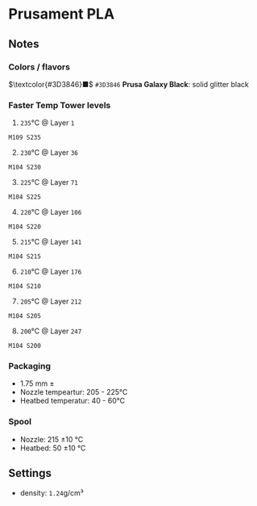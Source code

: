 # Prusament PLA

## Notes

### Colors / flavors

$\textcolor{#3D3846}■$ `#3D3846` **Prusa Galaxy Black**: solid glitter black

### Faster Temp Tower levels

1. `235`°C @ Layer `1`
```
M109 S235
```
2. `230`°C @ Layer `36`
```
M104 S230
```
3. `225`°C @ Layer `71`
```
M104 S225
```
4. `220`°C @ Layer `106`
```
M104 S220
```
5. `215`°C @ Layer `141`
```
M104 S215
```
6. `210`°C @ Layer `176`
```
M104 S210
```
7. `205`°C @ Layer `212`
```
M104 S205
```
8. `200`°C @ Layer `247`
```
M104 S200
```

### Packaging

- 1.75 mm ±
- Nozzle tempeartur: 205 - 225°C
- Heatbed temperatur: 40 - 60°C

### Spool

- Nozzle: 215 ±10 °C
- Heatbed: 50 ±10 °C

## Settings

- density: `1.24`g/cm³
